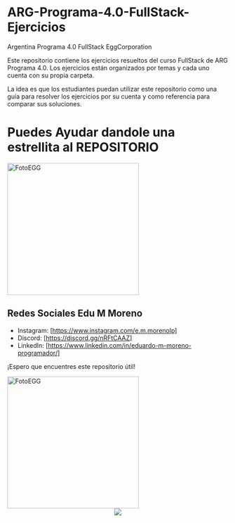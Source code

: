 # ARG-Programa-4.0-FullStack-Ejercicios



Argentina Programa 4.0 FullStack EggCorporation

Este repositorio contiene los ejercicios resueltos del curso FullStack de ARG Programa 4.0. Los ejercicios están organizados por temas y cada uno cuenta con su propia carpeta.

La idea es que los estudiantes puedan utilizar este repositorio como una guía para resolver los ejercicios por su cuenta y como referencia para comparar sus soluciones.

# Puedes Ayudar dandole una estrellita al REPOSITORIO

<img src="https://doc.eggeducacion.com/static/media/logo.4c3ffc62.svg" alt="FotoEGG" width="300">

## Redes Sociales Edu M Moreno

- Instagram: [https://www.instagram.com/e.m.morenolp]
- Discord: [https://discord.gg/nRFtCAAZ]
- LinkedIn: [https://www.linkedin.com/in/eduardo-m-moreno-programador/]

¡Espero que encuentres este repositorio útil!

<img src="https://media.licdn.com/dms/image/sync/D4D27AQFGt40tmIgdcg/articleshare-shrink_480/0/1682313121778?e=1682974800&v=beta&t=X5u7LVH25NqommihnlS7R8MqeuDCZtD5TtK_ZWYw0uw" alt="FotoEGG" width="300">

<div align="center">
  <img src="https://profile-counter.glitch.me/ARGPrograma4FullStackEjer/count.svg?"  />
</div>
